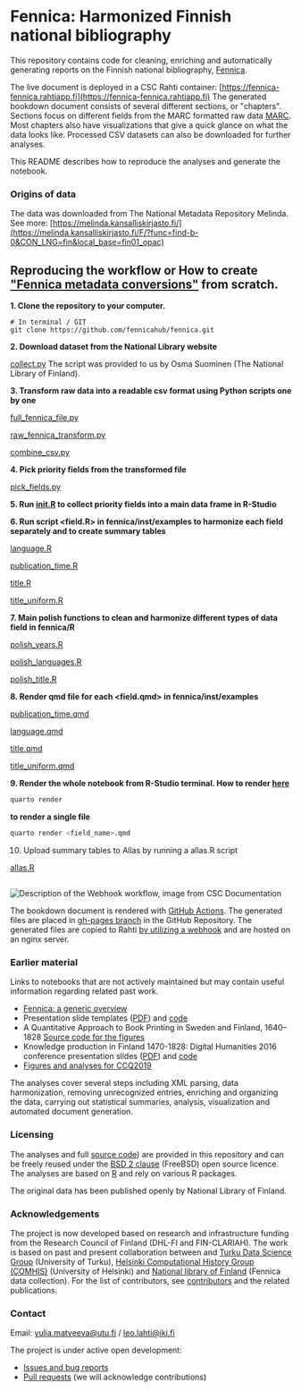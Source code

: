 Fennica: Harmonized Finnish national bibliography
============================================

This repository contains code for cleaning, enriching and automatically generating reports on the Finnish national bibliography, [Fennica](https://www.kansalliskirjasto.fi/fi/palvelut/fennica-suomen-kansallisbibliografia). 

The live document is deployed in a CSC Rahti container:
[https://fennica-fennica.rahtiapp.fi](https://fennica-fennica.rahtiapp.fi)
The generated bookdown document consists of several different sections, or "chapters". Sections focus on different fields from the MARC formatted raw data [MARC](https://marc21.kansalliskirjasto.fi).
Most chapters also have visualizations that give a quick glance on what the data looks like. Processed CSV datasets can also be downloaded for further analyses.

This README describes how to reproduce the analyses and generate the notebook.

### Origins of data
The data was downloaded from The National Metadata Repository Melinda. 
See more: [https://melinda.kansalliskirjasto.fi/](https://melinda.kansalliskirjasto.fi/F/?func=find-b-0&CON_LNG=fin&local_base=fin01_opac)


## Reproducing the workflow or How to create ["Fennica metadata conversions"](https://fennica-fennica.rahtiapp.fi/) from scratch. 

**1. Clone the repository to your computer.**

```
# In terminal / GIT
git clone https://github.com/fennicahub/fennica.git
```

**2. Download dataset from the National Library website**

[collect.py](https://github.com/fennicahub/fennica/blob/master/inst/examples/field_picking/collect.py)
The script was provided to us by Osma Suominen (The National Library of Finland).

**3. Transform raw data into a readable csv format using Python scripts one by one**

[full_fennica_file.py](https://github.com/fennicahub/fennica/blob/master/inst/examples/field_picking/full_fennica_file.py)

[raw_fennica_transform.py](https://github.com/fennicahub/fennica/blob/master/inst/examples/field_picking/raw_fennica_transfom.py)

[combine_csv.py](https://github.com/fennicahub/fennica/blob/master/inst/examples/field_picking/combine_csv.py)

**4. Pick priority fields from the transformed file**

[pick_fields.py](https://github.com/fennicahub/fennica/blob/master/inst/examples/field_picking/pick_fields.py)

**5. Run [init.R](https://github.com/fennicahub/fennica/blob/master/inst/examples/init.R) to collect priority fields into a main data frame in R-Studio**

**6. Run script <field.R> in fennica/inst/examples to harmonize each field separately and to create summary tables** 

[language.R](https://github.com/fennicahub/fennica/blob/master/inst/examples/language.R)

[publication_time.R](https://github.com/fennicahub/fennica/blob/master/inst/examples/publication_time.R)

[title.R](https://github.com/fennicahub/fennica/blob/master/inst/examples/title.R)

[title_uniform.R](https://github.com/fennicahub/fennica/blob/master/inst/examples/title_uniform.R)

**7. Main polish functions to clean and harmonize different types of data field in fennica/R**

[polish_years.R](https://github.com/fennicahub/fennica/blob/master/R/polish_years.R) 

[polish_languages.R](https://github.com/fennicahub/fennica/blob/master/R/polish_languages.R)

[polish_title.R](https://github.com/fennicahub/fennica/blob/master/R/polish_title.R)

**8. Render qmd file for each <field.qmd> in fennica/inst/examples**

[publication_time.qmd](https://github.com/fennicahub/fennica/blob/master/inst/examples/publication_time.qmd)
  
[language.qmd](https://github.com/fennicahub/fennica/blob/master/inst/examples/language.qmd)

[title.qmd](https://github.com/fennicahub/fennica/blob/master/inst/examples/title.qmd)

[title_uniform.qmd](https://github.com/fennicahub/fennica/blob/master/inst/examples/title_uniform.qmd)
  
**9. Render the whole notebook from R-Studio terminal. How to render [here](https://github.com/fennicahub/fennica/blob/master/README_render_fennica.md)**

``` r
quarto render
```
  
**to render a single file**

``` r
quarto render <field_name>.qmd
```
10. Upload summary tables to Allas by running a allas.R script

[allas.R](https://github.com/fennicahub/fennica/blob/master/inst/examples/allas.R)



## 
![Description of the Webhook workflow, image from CSC Documentation](man/figures/trigger.drawio.jpeg)

The bookdown document is rendered with [GitHub Actions](https://github.com/fennicahub/fennica/blob/master/.github/workflows/fennica.yml). The generated files are placed in [gh-pages branch](https://github.com/fennicahub/fennica/blob/master/.github/workflows/static.yml) in the GitHub Repository. The generated files are copied to Rahti [by utilizing a webhook](https://docs.csc.fi/cloud/rahti/tutorials/webhooks/) and are hosted on an nginx server.

### Earlier material

Links to notebooks that are not actively maintained but may contain useful information regarding related past work.

 * [Fennica: a generic overview](https://github.com/fennicahub/fennica/blob/master/inst/examples/overview.md)
 * Presentation slide templates ([PDF](https://github.com/fennicahub/fennica/blob/master/inst/examples/slidetemplates.pdf)) and [code](https://github.com/fennicahub/fennica/blob/master/inst/examples/slidetemplates.Rmd)
 * A Quantitative Approach to Book Printing in Sweden and Finland, 1640–1828 [Source code for the figures](https://github.com/fennicahub/fennica/blob/master/inst/examples/201808-HistoricalMethods-Figures.Rmd)
 * Knowledge production in Finland 1470-1828: Digital Humanities 2016 conference presentation slides ([PDF](https://github.com/fennicahub/fennica/blob/master/inst/examples/20160715-Krakow-Fennica.pdf)) and [code](https://github.com/COMHIS/fennica/blob/master/inst/examples/20160715-Krakow-Fennica.Rmd)
 * [Figures and analyses for CCQ2019](https://gitlab.com/COMHIS/CCQ2018/blob/master/Figures.pdf)

The analyses cover several steps including XML parsing, data harmonization, removing unrecognized entries, enriching and organizing the data, carrying out statistical summaries, analysis, visualization and automated document generation.

### Licensing

The analyses and full [source code](https://github.com/fennicahub/fennica/blob/master/inst/examples/main.R)) are provided in this repository and can be freely reused under the [BSD 2 clause](https://opensource.org/licenses/BSD-2-Clause) (FreeBSD) open source licence. The analyses are based on [R](http://r-project.org) and rely on various R packages.

The original data has been published openly by National Library of Finland.


### Acknowledgements

The project is now developed based on research and infrastructure funding from the Research Council of Finland (DHL-FI and FIN-CLARIAH). The work is based on past and present collaboration between and [Turku Data Science Group](http://datascience.utu.fi) (University of Turku), [Helsinki Computational History Group (COMHIS)](http://comhis.github.io/) (University of Helsinki) and [National library of Finland](https://www.kansalliskirjasto.fi/en/) (Fennica data collection). For the list of contributors, see [contributors](https://github.com/fennicahub/fennica/graphs/contributors) and the related publications.



### Contact

Email: yulia.matveeva@utu.fi / leo.lahti@iki.fi

The project is under active open development:

  * [Issues and bug reports](https://github.com/fennicahub/fennica/issues)
  * [Pull requests](https://github.com/fennicahub/fennica/pulls) (we will acknowledge contributions)
